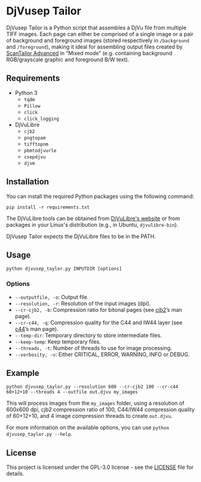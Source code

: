 # DjVusep Tailor

DjVusep Tailor is a Python script that assembles a DjVu file from multiple TIFF images. Each page can either be comprised of a single image or a pair of background and foreground images (stored respectively in `/background` and `/foreground`), making it ideal for assembling output files created by [ScanTailor Advanced](https://github.com/4lex4/scantailor-advanced) in “Mixed mode” (e.g. containing background RGB/grayscale graphic and foreground B/W text).

## Requirements

- Python 3
  - `tqdm`
  - `Pillow`
  - `click`
  - `click_logging`
- DjVuLibre
  - `cjb2`
  - `pngtopam`
  - `tifftopnm`
  - `pbmtodjvurle`
  - `csepdjvu`
  - `djvm`

## Installation

You can install the required Python packages using the following command:

```shell
pip install -r requirements.txt
```

The DjVuLibre tools can be obtained from [DjVuLibre's website](https://djvu.sourceforge.net/) or from packages in your Linux's distribution (e.g., in Ubuntu, `djvulibre-bin`).

DjVusep Tailor expects the DjVuLibre files to be in the PATH.

## Usage

```shell
python djvusep_taylor.py INPUTDIR [options]
```

### Options

- `--outputfile, -o`: Output file.
- `--resolution, -r`: Resolution of the input images (dpi).
- `--cr-cjb2, -b`: Compression ratio for bitonal pages (see [cjb2](https://linux.die.net/man/1/cjb2)’s man page).
- `--cr-c44, -q`: Compression quality for the C44 and IW44 layer (see [c44](https://linux.die.net/man/1/c44)’s man page).
- `--temp-dir`: Temporary directory to store intermediate files.
- `--keep-temp`: Keep temporary files.
- `--threads, -t`: Number of threads to use for image processing.
- `--verbosity, -v`: Either CRITICAL, ERROR, WARNING, INFO or DEBUG.

## Example

```shell
python djvusep_taylor.py --resolution 600 --cr-cjb2 100 --cr-c44 60+12+10 --threads 4 --outfile out.djvu my_images
```

This will process images from the `my_images` folder, using a resolution of 600x600 dpi, cjb2 compression ratio of 100, C44/IW44 compression quality of 60+12+10, and 4 image compression threads to create `out.djvu`.

For more information on the available options, you can use `python djvusep_taylor.py --help`.

## License

This project is licensed under the GPL-3.0 license - see the [LICENSE](LICENSE) file for details.